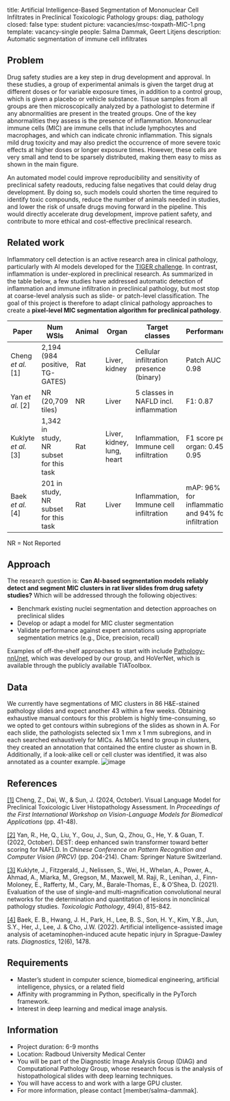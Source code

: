 title: Artificial Intelligence-Based Segmentation of Mononuclear Cell Infiltrates
in Preclinical Toxicologic Pathology
groups: diag, pathology
closed: false
type: student
picture: vacancies/msc-toxpath-MIC-1.png
template: vacancy-single
people: Salma Dammak, Geert Litjens
description: Automatic segmentation of immune cell infiltrates

## Problem 


Drug safety studies are a key step in drug development and approval.
In these studies, a group of experimental animals is given the target drug at different doses or for variable exposure times, in addition to a control group, which is given a placebo or vehicle substance.
Tissue samples from all groups are then microscopically analyzed by a pathologist to determine if any abnormalities are present in the treated groups.
One of the key abnormalities they assess is the presence of inflammation.
Mononuclear immune cells (MIC) are immune cells that include lymphocytes and macrophages, and which can indicate chronic inflammation.
This signals mild drug toxicity and may also predict the occurrence of more severe toxic effects at higher doses or longer exposure times.
However, these cells are very small and tend to be sparsely distributed, making them easy to miss as shown in the main figure.


An automated model could improve reproducibility and sensitivity of preclinical safety readouts, reducing false negatives that could delay drug development. 
By doing so, such models could shorten the time required to identify toxic compounds, reduce the number of animals needed in studies, and lower the risk of unsafe drugs moving forward in the pipeline.
This would directly accelerate drug development, improve patient safety, and contribute to more ethical and cost-effective preclinical research.


## Related work

Inflammatory cell detection is an active research area in clinical pathology, particularly with AI models developed for the [TIGER challenge](https://tiger.grand-challenge.org/).
In contrast, inflammation is under-explored in preclinical research.
As summarized in the table below, a few studies have addressed automatic detection of inflammation and immune infiltration in preclinical pathology, but most stop at coarse-level analysis such as slide- or patch-level classification.
The goal of this project is therefore to adapt clinical pathology approaches to create a **pixel-level MIC segmentation algorithm for preclinical pathology**.

|         Paper         |     Num    WSIs                             |     Animal    |              Organ           |     Target classes                             |     Performance                                           |
|-----------------------|---------------------------------------------|---------------|------------------------------|------------------------------------------------|-----------------------------------------------------------|
|  Cheng *et al.* [1]   | 2,194      (984 positive,     TG-GATES)     |     Rat       |Liver, kidney                 |     Cellular infiltration presence (binary)    |     Patch AUC > 0.98                                      |
|  Yan *et al.* [2]     | NR     (20,709 tiles)                       |     NR        |Liver                         |     5 classes in NAFLD incl. inflammation      |     F1: 0.87                                              |
|  Kuklyte *et al.* [3] | 1,342 in study, NR subset for this task     |     Rat       |Liver, kidney, lung, heart    |     Inflammation, Immune cell infiltration     |     F1 score per organ: 0.45-0.95                         |
|  Baek *et al.* [4]    | 201 in study, NR subset for this task       |     Rat       |Liver                         |     Inflammation, Immune cell infiltration     |     mAP: 96% for inflammation and 94% for infiltration    |


NR = Not Reported

## Approach

The research question is: 
**Can AI-based segmentation models reliably detect and segment MIC clusters in rat liver slides from drug safety studies?**
Which will be addressed through the following objectives: 
- Benchmark existing nuclei segmentation and detection approaches on preclinical slides
- Develop or adapt a model for MIC cluster segmentation
- Validate performance against expert annotations using appropriate segmentation metrics (e.g., Dice, precision, recall)

Examples of off-the-shelf approaches to start with include [Pathology-nnUnet](https://github.com/DIAGNijmegen/nnUNet-for-pathology), which was developed by our group, and HoVerNet, which is available through the publicly available TIAToolbox. 


## Data 

We currently have segmentations of MIC clusters in 86 H&E-stained pathology slides and expect another 43 within a few weeks. Obtaining exhaustive manual contours for this problem is highly time-consuming, so we opted to get contours within subregions of the slides as shown in A. For each slide, the pathologists selected six 1 mm x 1 mm subregions, and in each searched exhaustively for MICs. As MICs tend to group in clusters, they created an annotation that contained the entire cluster as shown in B. Additionally, if a look-alike cell or cell cluster was identified, it was also annotated as a counter example. 
![image](vacancies/msc-toxpath-MIC-2.png)

## References

[[1]](https://dl.acm.org/doi/abs/10.1145/3689096.3689463) Cheng, Z., Dai, W., & Sun, J. (2024, October). Visual Language Model for Preclinical Toxicologic Liver Histopathology Assessment. In *Proceedings of the First International Workshop on Vision-Language Models for Biomedical Applications* (pp. 41-48).

[[2]](https://link.springer.com/chapter/10.1007/978-3-031-18910-4_17) Yan, R., He, Q., Liu, Y., Gou, J., Sun, Q., Zhou, G., He, Y. & Guan, T. (2022, October). DEST: deep enhanced swin transformer toward better scoring for NAFLD. In *Chinese Conference on Pattern Recognition and Computer Vision (PRCV)* (pp. 204-214). Cham: Springer Nature Switzerland.

[[3]](https://journals.sagepub.com/doi/full/10.1177/0192623320986423) Kuklyte, J., Fitzgerald, J., Nelissen, S., Wei, H., Whelan, A., Power, A., Ahmad, A., Miarka, M., Gregson, M., Maxwell, M. Raji, R., Lenihan, J., Finn-Moloney, E., Rafferty, M., Cary, M., Barale-Thomas, E., & O’Shea, D. (2021). Evaluation of the use of single-and multi-magnification convolutional neural networks for the determination and quantitation of lesions in nonclinical pathology studies. *Toxicologic Pathology*, 49(4), 815-842.

[[4]](https://www.mdpi.com/2075-4418/12/6/1478) Baek, E. B., Hwang, J. H., Park, H., Lee, B. S., Son, H. Y., Kim, Y.B., Jun, S.Y., Her, J., Lee, J. & Cho, J.W. (2022). Artificial intelligence-assisted image analysis of acetaminophen-induced acute hepatic injury in Sprague-Dawley rats. *Diagnostics*, 12(6), 1478.

## Requirements 

- Master’s student in computer science, biomedical engineering, artificial intelligence, physics, or a related field
- Affinity with programming in Python, specifically in the PyTorch framework.
- Interest in deep learning and medical image analysis.


## Information 

- Project duration: 6-9 months 
- Location: Radboud University Medical Center 
- You will be part of the Diagnostic Image Analysis Group (DIAG) and Computational Pathology Group, whose research focus is the analysis of histopathological slides with deep learning techniques. 
- You will have access to and work with a large GPU cluster.
- For more information, please contact [member/salma-dammak].
